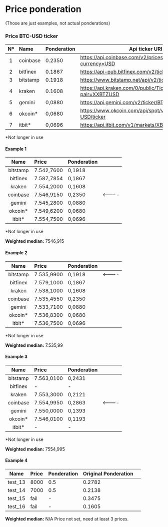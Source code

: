 # Price ponderation
(Those are just examples, not actual ponderations)
### Price BTC-USD ticker

| Nº        | Name        | Ponderation    | Api ticker URI  |
| :--------:  | :----------- | ------------   | ----------------- |
| 1 |  coinbase | 0.2350 | https://api.coinbase.com/v2/prices/spot?currency=USD |
| 2 |  bitfinex | 0.1867 | https://api-pub.bitfinex.com/v2/ticker/tBTCUSD |
| 3 |  bitstamp | 0.1918 | https://www.bitstamp.net/api/v2/ticker/btcusd/ |
| 4 |  kraken | 0.1608 | https://api.kraken.com/0/public/Ticker?pair=XXBTZUSD |
| 5 |  gemini | 0,0880 | https://api.gemini.com/v2/ticker/BTCUSD |
| 6 |  okcoin* | 0,0680 | https://www.okcoin.com/api/spot/v3/instruments/BTC-USD/ticker |
| 7 |  itbit* | 0,0696 | https://api.itbit.com/v1/markets/XBTUSD/ticker |
*Not longer in use


#### Example 1


| Name        | Price        | Ponderation    |             |
| :--------:  | :----------- | ------------   | -------------------- |
| bitstamp |  7.542,7600 | 0,1918 |   |
| bitfinex | 7.587,7854 | 0,1867 |  |
| kraken |  7.554,2000 | 0,1608 |  |
| coinbase | 7.546,9150 | 0,2350 | <---- |
| gemini | 7.545,2800 | 0,0880 | |
| okcoin* | 7.549,6200 | 0,0680 | |
| itbit* | 7.554,7500 | 0,0696 | |
*Not longer in use 


**Weighted median:** 7546,915

#### Example 2

| Name        | Price        | Ponderation    |             |
| :--------:  | :----------- | ------------   | -------------------- |
| bitstamp | 7.535,9900 | 0,1918 | <----  |
| bitfinex | 7.579,1000 | 0,1867 |  |
| kraken |  7.538,1000 | 0,1608 |  |
| coinbase | 7.535,4550 | 0,2350 |  |
| gemini | 7.533,7100 | 0,0880 | |
| okcoin* | 7.536,8300 | 0,0680 | |
| itbit* | 7.536,7500 | 0,0696 | |
*Not longer in use


**Weighted median:** 7.535,99


#### Example 3

| Name        | Price        | Ponderation    |             |
| :--------:  | :----------- | ------------   | -------------------- |
| bitstamp | 7.563,0100 | 0,2431 |   |
| bitfinex | - | - |  |
| kraken |  7.553,3000 | 0,2121 |  |
| coinbase | 7.554,9950 | 0,2863 | <---- |
| gemini | 7.550,0000 | 0,1393 | |
| okcoin* | 7.546,0100 | 0,1193 | |
| itbit* | - | - | |
*Not longer in use


**Weighted median:** 7554,995


#### Example 4


| Name        | Price        | Ponderation    | Original Ponderation |  |
| :--------:  | :----------- | ------------   | ----------------- |--------------------- |
| test_13 |  8000 | 0.5 | 0.2782 |  |
| test_14 |  7000 | 0.5 | 0.2138 |  |
| test_15 |  fail | - | 0.3475 |  |
| test_16 |  fail | - | 0.1605 |  |


**Weighted median:** N/A Price not set, need at least 3 prices.
